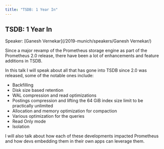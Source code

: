 ```yaml
---
title: "TSDB: 1 Year In"
---
```


## TSDB: 1 Year In

Speaker: [Ganesh Vernekar](/2019-munich/speakers/Ganesh Vernekar/)

Since a major revamp of the Prometheus storage engine as part of the Prometheus 2.0 release, there have been a lot of enhancements and feature additions in TSDB.

In this talk I will speak about all that has gone into TSDB since 2.0 was released, some of the notable ones include:

* Backfilling
* Disk size based retention
* WAL compression and read optimizations
* Postings compression and lifting the 64 GiB index size limit to be practically unlimited
* Allocation and memory optimization for compaction
* Various optimization for the queries
* Read Only mode
* Isolation

I will also talk about how each of these developments impacted Prometheus and how devs embedding them in their own apps can leverage them.
